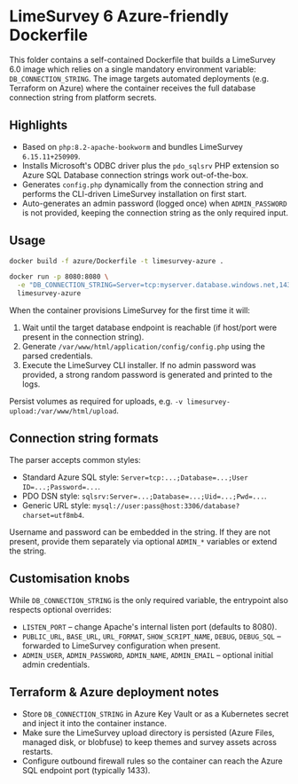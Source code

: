 # LimeSurvey 6 Azure-friendly Dockerfile

This folder contains a self-contained Dockerfile that builds a LimeSurvey 6.0 image
which relies on a single mandatory environment variable: `DB_CONNECTION_STRING`.
The image targets automated deployments (e.g. Terraform on Azure) where the
container receives the full database connection string from platform secrets.

## Highlights

- Based on `php:8.2-apache-bookworm` and bundles LimeSurvey `6.15.11+250909`.
- Installs Microsoft's ODBC driver plus the `pdo_sqlsrv` PHP extension so Azure
  SQL Database connection strings work out-of-the-box.
- Generates `config.php` dynamically from the connection string and performs the
  CLI-driven LimeSurvey installation on first start.
- Auto-generates an admin password (logged once) when `ADMIN_PASSWORD` is not
  provided, keeping the connection string as the only required input.

## Usage

```bash
docker build -f azure/Dockerfile -t limesurvey-azure .

docker run -p 8080:8080 \
  -e "DB_CONNECTION_STRING=Server=tcp:myserver.database.windows.net,1433;Database=limesurvey;Uid=lsadmin@myserver;Pwd=S3cretPass!;Encrypt=yes;TrustServerCertificate=no;" \
  limesurvey-azure
```

When the container provisions LimeSurvey for the first time it will:

1. Wait until the target database endpoint is reachable (if host/port were
   present in the connection string).
2. Generate `/var/www/html/application/config/config.php` using the parsed
   credentials.
3. Execute the LimeSurvey CLI installer. If no admin password was provided, a
   strong random password is generated and printed to the logs.

Persist volumes as required for uploads, e.g. `-v limesurvey-upload:/var/www/html/upload`.

## Connection string formats

The parser accepts common styles:

- Standard Azure SQL style: `Server=tcp:...;Database=...;User ID=...;Password=...`.
- PDO DSN style: `sqlsrv:Server=...;Database=...;Uid=...;Pwd=...`.
- Generic URL style: `mysql://user:pass@host:3306/database?charset=utf8mb4`.

Username and password can be embedded in the string. If they are not present,
provide them separately via optional `ADMIN_*` variables or extend the string.

## Customisation knobs

While `DB_CONNECTION_STRING` is the only required variable, the entrypoint also
respects optional overrides:

- `LISTEN_PORT` – change Apache's internal listen port (defaults to 8080).
- `PUBLIC_URL`, `BASE_URL`, `URL_FORMAT`, `SHOW_SCRIPT_NAME`, `DEBUG`, `DEBUG_SQL`
  – forwarded to LimeSurvey configuration when present.
- `ADMIN_USER`, `ADMIN_PASSWORD`, `ADMIN_NAME`, `ADMIN_EMAIL` – optional initial
  admin credentials.

## Terraform & Azure deployment notes

- Store `DB_CONNECTION_STRING` in Azure Key Vault or as a Kubernetes secret and
  inject it into the container instance.
- Make sure the LimeSurvey upload directory is persisted (Azure Files, managed
  disk, or blobfuse) to keep themes and survey assets across restarts.
- Configure outbound firewall rules so the container can reach the Azure SQL
  endpoint port (typically 1433).
